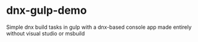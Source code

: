 # dnx-gulp-demo
Simple dnx build tasks in gulp with a dnx-based console app made entirely without visual studio or msbuild
